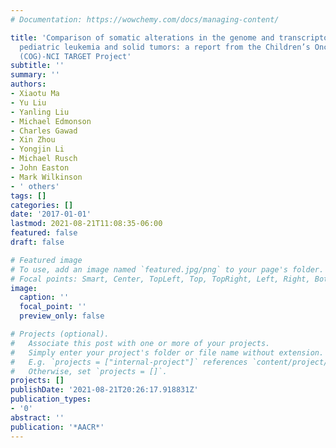 ```yaml
---
# Documentation: https://wowchemy.com/docs/managing-content/

title: 'Comparison of somatic alterations in the genome and transcriptome of 1,705
  pediatric leukemia and solid tumors: a report from the Children’s Oncology Group
  (COG)-NCI TARGET Project'
subtitle: ''
summary: ''
authors:
- Xiaotu Ma
- Yu Liu
- Yanling Liu
- Michael Edmonson
- Charles Gawad
- Xin Zhou
- Yongjin Li
- Michael Rusch
- John Easton
- Mark Wilkinson
- ' others'
tags: []
categories: []
date: '2017-01-01'
lastmod: 2021-08-21T11:08:35-06:00
featured: false
draft: false

# Featured image
# To use, add an image named `featured.jpg/png` to your page's folder.
# Focal points: Smart, Center, TopLeft, Top, TopRight, Left, Right, BottomLeft, Bottom, BottomRight.
image:
  caption: ''
  focal_point: ''
  preview_only: false

# Projects (optional).
#   Associate this post with one or more of your projects.
#   Simply enter your project's folder or file name without extension.
#   E.g. `projects = ["internal-project"]` references `content/project/deep-learning/index.md`.
#   Otherwise, set `projects = []`.
projects: []
publishDate: '2021-08-21T20:26:17.918831Z'
publication_types:
- '0'
abstract: ''
publication: '*AACR*'
---
```

